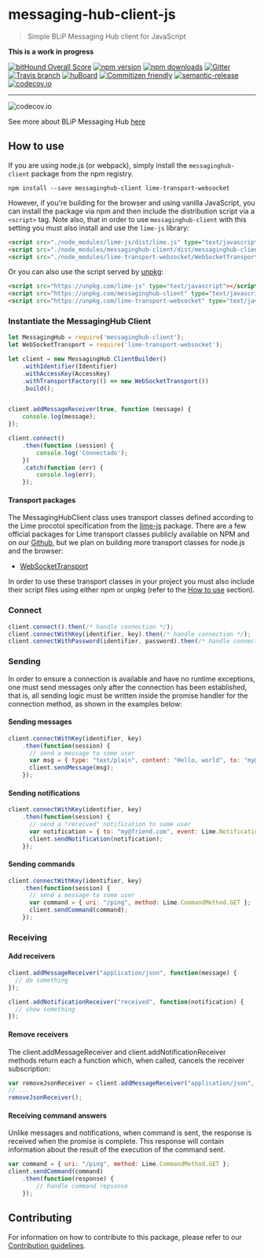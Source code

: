 # messaging-hub-client-js
> Simple BLiP Messaging Hub client for JavaScript

**This is a work in progress**

[![bitHound Overall Score](https://www.bithound.io/github/takenet/messaginghub-client-js/badges/score.svg)](https://www.bithound.io/github/takenet/messaginghub-client-js)
[![npm version](https://img.shields.io/npm/v/messaginghub-client.svg?style=flat-square)](https://www.npmjs.com/package/messaginghub-client)
[![npm downloads](https://img.shields.io/npm/dm/messaginghub-client.svg?style=flat-square)](https://www.npmjs.com/package/messaginghub-client) [![Gitter](https://img.shields.io/gitter/room/nwjs/nw.js.svg?style=flat-square)](https://gitter.im/takenet/messaginghub-client-js)
[![Travis branch](https://img.shields.io/travis/rust-lang/rust/master.svg?style=flat-square)](https://travis-ci.org/takenet/messaginghub-client-js)
[![huBoard](https://img.shields.io/badge/board-tasks-green.svg?style=flat-square)](https://huboard.com/takenet/messaginghub-client-js/#/)
[![Commitizen friendly](https://img.shields.io/badge/commitizen-friendly-brightgreen.svg?style=flat-square)](http://commitizen.github.io/cz-cli/)
[![semantic-release](https://img.shields.io/badge/%20%20%F0%9F%93%A6%F0%9F%9A%80-semantic--release-e10079.svg?style=flat-square)](https://github.com/semantic-release/semantic-release)
[![codecov.io](https://codecov.io/github/takenet/messaginghub-client-js/coverage.svg?branch=develop)](https://codecov.io/github/takenet/messaginghub-client-js?branch=develop)

--------

![codecov.io](https://codecov.io/github/takenet/messaginghub-client-js/branch.svg?branch=develop)

See more about BLiP Messaging Hub [here](http://blip.ai/)

## How to use
If you are using node.js (or webpack), simply install the `messaginghub-client` package from the npm registry.

    npm install --save messaginghub-client lime-transport-websocket

However, if you're building for the browser and using vanilla JavaScript, you can install the package via npm and then include the distribution script via a `<script>` tag. Note also, that in order to use `messaginghub-client` with this setting you must also install and use the `lime-js` library:
```html
<script src="./node_modules/lime-js/dist/lime.js" type="text/javascript"></script>
<script src="./node_modules/messaginghub-client/dist/messaginghub-client.js" type="text/javascript"></script>
<script src="./node_modules/lime-transport-websocket/WebSocketTransport.js" type="text/javascript"></script>
```

Or you can also use the script served by [unpkg](https://unpkg.com):
```html
<script src="https://unpkg.com/lime-js" type="text/javascript"></script>
<script src="https://unpkg.com/messaginghub-client" type="text/javascript"></script>
<script src="https://unpkg.com/lime-transport-websocket" type="text/javascript"></script>
```

### Instantiate the MessagingHub Client
```javascript
let MessagingHub = require('messaginghub-client');
let WebSocketTransport = require('lime-transport-websocket');

let client = new MessagingHub.ClientBuilder()
    .withIdentifier(Identifier)
    .withAccessKey(AccessKey)
    .withTransportFactory(() => new WebSocketTransport())
    .build();


client.addMessageReceiver(true, function (message) {
    console.log(message);
});

client.connect()
    .then(function (session) {
        console.log('Connectado');
    })
    .catch(function (err) {
        console.log(err);
    });
```

#### Transport packages

The MessagingHubClient class uses transport classes defined according to the Lime procotol specification from the [lime-js](https://github.com/takenet/lime-js) package. There are a few official packages for Lime transport classes publicly available on NPM and on our [Github](https://github.com/takenet), but we plan on building more transport classes for node.js and the browser:
- [WebSocketTransport](https://github.com/takenet/lime-transport-websocket)

In order to use these transport classes in your project you must also include their script files using either npm or unpkg (refer to the [How to use](#how-to-use) section).

### Connect
```javascript
client.connect().then(/* handle connection */);
client.connectWithKey(identifier, key).then(/* handle connection */);
client.connectWithPassword(identifier, password).then(/* handle connection */);
```

### Sending
In order to ensure a connection is available and have no runtime exceptions,
one must send messages only after the connection has been established, that is,
all sending logic must be written inside the promise handler for the connection method,
as shown in the examples below:

#### Sending messages
```javascript
client.connectWithKey(identifier, key)
    .then(function(session) {
      // send a message to some user
      var msg = { type: "text/plain", content: "Hello, world", to: "my@friend.com" };
      client.sendMessage(msg);
    });
```

#### Sending notifications
```javascript
client.connectWithKey(identifier, key)
    .then(function(session) {
      // send a "received" notification to some user
      var notification = { to: "my@friend.com", event: Lime.NotificationEvent.RECEIVED };
      client.sendNotification(notification);
    });
```

#### Sending commands
```javascript
client.connectWithKey(identifier, key)
    .then(function(session) {
      // send a message to some user
      var command = { uri: "/ping", method: Lime.CommandMethod.GET };
      client.sendCommand(command);
    });
```

### Receiving
#### Add receivers
```javascript
client.addMessageReceiver("application/json", function(message) {
  // do something
});

client.addNotificationReceiver("received", function(notification) {
  // show something
});
```

#### Remove receivers
The client.addMessageReceiver and client.addNotificationReceiver methods return each a function which, when called, cancels the receiver subscription:

```javascript
var removeJsonReceiver = client.addMessageReceiver("application/json", handleJson);
// ...
removeJsonReceiver();
```

#### Receiving command answers
Unlike messages and notifications, when command is sent, the response is received when the promise is complete. This response will contain information about the result of the execution of the command sent.

```javascript
var command = { uri: "/ping", method: Lime.CommandMethod.GET };
client.sendCommand(command)
    .then(function(response) {
        // handle command repsonse
    });
```

## Contributing

For information on how to contribute to this package, please refer to our [Contribution guidelines](https://github.com/takenet/messaginghub-client-js/blob/master/CONTRIBUTING.md).
